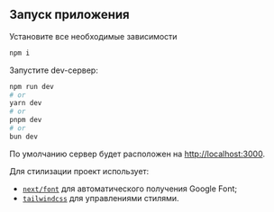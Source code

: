 ## Запуск приложения

Установите все необходимые зависимости

```bash
npm i
```

Запустите dev-сервер:

```bash
npm run dev
# or
yarn dev
# or
pnpm dev
# or
bun dev
```

По умолчанию сервер будет расположен на [http://localhost:3000](http://localhost:3000).

Для стилизации проект использует:

- [`next/font`](https://nextjs.org/docs/basic-features/font-optimization) для автоматического получения Google Font;
- [`tailwindcss`](https://tailwindcss.com/docs/) для управлениями стилями.
